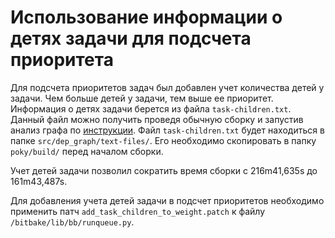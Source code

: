 # Использование информации о детях задачи для подсчета приоритета

Для подсчета приоритетов задач был добавлен учет количества детей у задачи. Чем больше детей у задачи, тем выше ее
приоритет. Информация о детях задачи берется из файла `task-children.txt`. Данный файл можно получить проведя обычную
сборку и запустив анализ графа по [инструкции](/src/dep_graph/wiki/dep_graph.md). Файл `task-children.txt` будет
находиться в папке `src/dep_graph/text-files/`. Его необходимо скопировать в папку `poky/build/` перед началом сборки.

Учет детей задачи позволил сократить время сборки с 216m41,635s до 161m43,487s.

Для добавления учета детей задачи в подсчет приоритетов необходимо применить патч `add_task_children_to_weight.patch` к
файлу `/bitbake/lib/bb/runqueue.py`. 